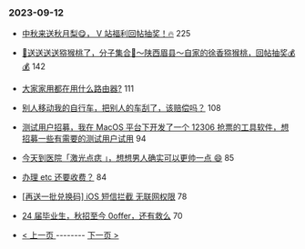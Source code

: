 ### 2023-09-12 
- [中秋来送秋月梨😋， V 站福利回帖抽奖！🔥](https://www.v2ex.com/t/972945) 225
- [🥝送送送送猕猴桃了，分子集合🎉～陕西眉县～自家的徐香猕猴桃，回帖抽奖💰💰](https://www.v2ex.com/t/972858) 142
- [大家家用都在用什么路由器?](https://www.v2ex.com/t/972992) 111
- [别人移动我的自行车，把别人的车刮了，该赔偿吗？](https://www.v2ex.com/t/972977) 108
- [测试用户招募，我在 MacOS 平台下开发了一个 12306 抢票的工具软件，想招募一些有需要的测试用户试用](https://www.v2ex.com/t/972941) 94
- [今天到医院「激光点痣 」，想想男人确实可以更帅一点 😄](https://www.v2ex.com/t/972916) 85
- [办理 etc 还要收费？](https://www.v2ex.com/t/972910) 84
- [[再送一批兑换码] iOS 短信拦截 无联网权限](https://www.v2ex.com/t/972892) 78
- [24 届毕业生，秋招至今 0offer，还有救么](https://www.v2ex.com/t/972895) 70 

- [ < 上一页 ](https://github.com/able8/v2ex-hot-record/blob/master/2023-09-11.md) -------- [ 下一页 > ](https://github.com/able8/v2ex-hot-record/blob/master/2023-09-13.md)